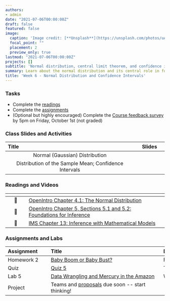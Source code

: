 ```yaml
---
authors:
- admin
date: "2021-07-06T00:00:00Z"
draft: false
featured: false
image:
  caption: 'Image credit: [**Unsplash**](https://unsplash.com/photos/uAFjFsMS3YY)'
  focal_point: ""
  placement: 2
  preview_only: true
lastmod: "2021-07-06T00:00:00Z"
projects: []
subtitle: 'Normal distribution, central limit theorem, and confidence intervals :spider_web:'
summary: Learn about the normal distribution and its central role in formal evaluation of hypotheses and construction of confidence intervals
title: 'Week 6 - Normal Distribution and Confidence Intervals'
---
```


### Tasks

- Complete the [readings](/post/06-week/#readings)
- Complete the [assignments](/post/06-week/#assignments)
- (Optional but highly encouraged) Complete the [Course feedback survey](https://forms.office.com/Pages/ResponsePage.aspx?id=sAafLmkWiUWHiRCgaTTcYQkmofaddEJLg-Rh784Tz0RUMUhLSFM2WFJUS0pKTUtVQk5RSzhVRFNIQi4u) by 5pm on Friday, October 1st (not graded)

### Class Slides and Activities

| <div style="width:250px;text-align:left">Title</div> | <div  style="width:80px;text-align:center">Slides</div> | 
|:---:|:---------------------|
| Normal (Gaussian) Distribution    | [<span style="color: #4b5357;"><i class="fas fa-desktop fa-lg"></i></span>](https://sta198f2021.github.io/website/slides/week-06/w6-l01-gaussian.html#1)  | 
| Distribution of the Sample Mean; Confidence Intervals  | [<span style="color: #4b5357;"><i class="fas fa-desktop fa-lg"></i></span>](https://sta198f2021.github.io/website/slides/week-06/w6-l02-clt.html#1)  | 

### Readings and Videos

| <div style="width:50px"></div>  | <div style="width:420px"></div>  |  <div style="width:200px"></div> |
|:---:|:---|:---:|
| :open_book: | [OpenIntro Chapter 4.1: The Normal Distribution ](https://www.openintro.org/book/os/) | **Required** |
| :open_book: | [OpenIntro Chapter 5, Sections 5.1 and 5.2: Foundations for Inference ](https://www.openintro.org/book/os/) | **Required** |
| :open_book: | [IMS Chapter 13: Inference with Mathematical Models](https://openintro-ims.netlify.app/foundations-mathematical.html) | **Highly Recommended** |




### Assignments and Labs

| <div style="width:120px;text-align:left">Assignment</div> | <div style="width:340px;text-align:left">Title</div> | <div style="width:200px;text-align:left">Due</div> |
|:---|:---|:---|
| Homework 2 | [Baby Boom or Baby Bust?](https://sta198f2021.github.io/website/slides/week-06/hw-02-baby-bust.html) | Friday, 10/1 |
| Quiz | [Quiz 5](https://sakai.duke.edu) | Tuesday, 9/28 |
| Lab 5 |[Data Wrangling and Mercury in the Amazon](https://sta198f2021.github.io/website/slides/week-06/lab-05-mercury-wrangling.html)| Wed., 9/29 |
| Project | Teams and [proposals](https://sta198f2021.github.io/website/) due soon -- start thinking! | | 


